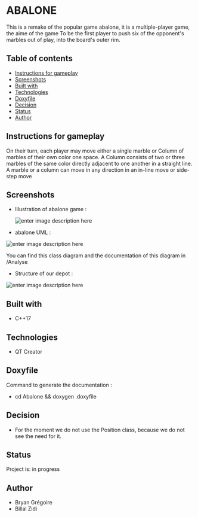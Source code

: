 




# ABALONE

This is a remake of the popular game abalone, it is a multiple-player game, the aime of the game To be the first player to push six of the opponent's marbles out of play, into the board's outer rim. 

## Table of contents

-   [Instructions for gameplay](#instructions-for-gameplay)
-   [Screenshots](#screenshots)
-   [Built with](#built-with)
-   [Technologies](#technologies)
-   [Doxyfile](#doxyfile)
-   [Decision](#decision)
-   [Status](#status)
-   [Author](#author)

## Instructions for gameplay

On their turn, each player may move either a single marble or Column of marbles of their own color one space. A Column consists of two or three marbles of the same color directly adjacent to one another in a straight line. A marble or a column can move in any direction in an in-line move or side-step move

## Screenshots
- Illustration of abalone game : 

	![enter image description here](https://zupimages.net/up/21/06/crpw.jpg)

- abalone UML :

![enter image description here](https://zupimages.net/up/21/07/hm32.png)

You can find this class diagram and the documentation of this diagram in /Analyse

- Structure of our depot : 

![enter image description here](https://zupimages.net/up/21/07/pa54.png)

## Built with

-  C++17

## Technologies

- QT Creator

## Doxyfile 

Command to generate the documentation : 
- cd Abalone && doxygen .doxyfile

## Decision 

- For the moment we do not use the Position class, because we do not see the need for it.

## Status

Project is:  in progress

## Author
- Bryan Grégoire 
- Billal Zidi